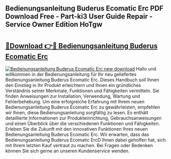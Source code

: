## Bedienungsanleitung Buderus Ecomatic Erc PDF Download Free - Part-ki3 User Guide Repair - Service Owner Edition HoTgw

# <h2><a href="http://df5c49j.blite.top/?on=Bedienungsanleitung+Buderus+Ecomatic+Erc">🔗Download 👉🔴 Bedienungsanleitung Buderus Ecomatic Erc</a></h2>

[![Bedienungsanleitung Buderus Ecomatic Erc new download](https://i.imgur.com/lujVjoI.png)](http://df5c49j.blite.top/?on=Bedienungsanleitung+Buderus+Ecomatic+Erc)
Hallo und willkommen in der Bedienungsanleitung für Ihr neu geliefertes Bedienungsanleitung Buderus Ecomatic Erc. Dieses Handbuch soll Ihnen den Einstieg in Ihr Produkt erleichtern und Ihnen ein gründliches Verständnis seiner Merkmale, Funktionen und Fähigkeiten vermitteln. Sie finden Anweisungen zur Installation, Verwendung, Wartung und Fehlerbehebung. Um eine erfolgreiche Erfahrung mit Ihrem neuen Bedienungsanleitung Buderus Ecomatic Erc zu gewährleisten, empfehlen wir Ihnen, diese Bedienungsanleitung sorgfältig zu lesen. Es enthält detaillierte Informationen zur Produkteinrichtung, Gebrauchsanweisungen und einen Überblick über die verschiedenen Funktionen und Fähigkeiten. Erleben Sie die Zukunft mit den innovativen Funktionen Ihres neuen Bedienungsanleitung Buderus Ecomatic Erc. Wir erwarten, dass das Bedienungsanleitung Buderus Ecomatic ErcD Ihnen dabei geholfen hat, sich mit Ihrem letzten Kauf vertraut zu machen. Bei Fragen oder Bedenken können Sie sich gerne an unseren Kundenservice wenden.
